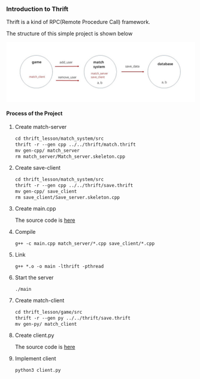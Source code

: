 ###  Introduction to Thrift

Thrift is a kind of RPC(Remote Procedure Call) framework.

The structure of this simple project is shown below

![structure](https://github.com/Noob-Bob/Thrift_Lesson/blob/master/Repo_image/structure.jpg?raw=true)

#### Process of the Project

1. Create match-server

   ```
   cd thrift_lesson/match_system/src
   thrift -r --gen cpp ../../thrift/match.thrift
   mv gen-cpp/ match_server
   rm match_server/Match_server.skeleton.cpp
   ```

2. Create save-client

   ```
   cd thrift_lesson/match_system/src
   thrift -r --gen cpp ../../thrift/save.thrift
   mv gen-cpp/ save_client
   rm save_client/Save_server.skeleton.cpp
   ```


3. Create main.cpp

   The source code is [here](https://github.com/Noob-Bob/Thrift_Lesson/blob/master/match_system/src/main.cpp)

4. Compile

   ```
   g++ -c main.cpp match_server/*.cpp save_client/*.cpp
   ```
   
5. Link

   ```
   g++ *.o -o main -lthrift -pthread
   ```
   
6. Start the server

   ```
   ./main
   ```

7. Create match-client

   ```
   cd thrift_lesson/game/src
   thrift -r --gen py ../../thrift/save.thrift
   mv gen-py/ match_client
   ```

8. Create client.py

   The source code is [here](https://github.com/Noob-Bob/Thrift_Lesson/blob/master/game/src/client.py)

9. Implement client

   ```
   python3 client.py
   ```

   

